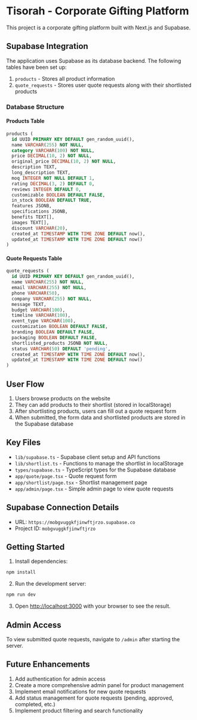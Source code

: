 # Tisorah - Corporate Gifting Platform

This project is a corporate gifting platform built with Next.js and Supabase.

## Supabase Integration

The application uses Supabase as its database backend. The following tables have been set up:

1. `products` - Stores all product information
2. `quote_requests` - Stores user quote requests along with their shortlisted products

### Database Structure

#### Products Table
```sql
products (
  id UUID PRIMARY KEY DEFAULT gen_random_uuid(),
  name VARCHAR(255) NOT NULL,
  category VARCHAR(100) NOT NULL,
  price DECIMAL(10, 2) NOT NULL,
  original_price DECIMAL(10, 2) NOT NULL,
  description TEXT,
  long_description TEXT,
  moq INTEGER NOT NULL DEFAULT 1,
  rating DECIMAL(3, 2) DEFAULT 0,
  reviews INTEGER DEFAULT 0,
  customizable BOOLEAN DEFAULT FALSE,
  in_stock BOOLEAN DEFAULT TRUE,
  features JSONB,
  specifications JSONB,
  benefits TEXT[],
  images TEXT[],
  discount VARCHAR(20),
  created_at TIMESTAMP WITH TIME ZONE DEFAULT now(),
  updated_at TIMESTAMP WITH TIME ZONE DEFAULT now()
)
```

#### Quote Requests Table
```sql
quote_requests (
  id UUID PRIMARY KEY DEFAULT gen_random_uuid(),
  name VARCHAR(255) NOT NULL,
  email VARCHAR(255) NOT NULL,
  phone VARCHAR(50),
  company VARCHAR(255) NOT NULL,
  message TEXT,
  budget VARCHAR(100),
  timeline VARCHAR(100),
  event_type VARCHAR(100),
  customization BOOLEAN DEFAULT FALSE,
  branding BOOLEAN DEFAULT FALSE,
  packaging BOOLEAN DEFAULT FALSE,
  shortlisted_products JSONB NOT NULL,
  status VARCHAR(50) DEFAULT 'pending',
  created_at TIMESTAMP WITH TIME ZONE DEFAULT now(),
  updated_at TIMESTAMP WITH TIME ZONE DEFAULT now()
)
```

## User Flow

1. Users browse products on the website
2. They can add products to their shortlist (stored in localStorage)
3. After shortlisting products, users can fill out a quote request form
4. When submitted, the form data and shortlisted products are stored in the Supabase database

## Key Files

- `lib/supabase.ts` - Supabase client setup and API functions
- `lib/shortlist.ts` - Functions to manage the shortlist in localStorage
- `types/supabase.ts` - TypeScript types for the Supabase database
- `app/quote/page.tsx` - Quote request form
- `app/shortlist/page.tsx` - Shortlist management page
- `app/admin/page.tsx` - Simple admin page to view quote requests

## Supabase Connection Details

- URL: `https://mobgvuggkfjinwftjrzo.supabase.co`
- Project ID: `mobgvuggkfjinwftjrzo`

## Getting Started

1. Install dependencies:
```bash
npm install
```

2. Run the development server:
```bash
npm run dev
```

3. Open [http://localhost:3000](http://localhost:3000) with your browser to see the result.

## Admin Access

To view submitted quote requests, navigate to `/admin` after starting the server.

## Future Enhancements

1. Add authentication for admin access
2. Create a more comprehensive admin panel for product management
3. Implement email notifications for new quote requests
4. Add status management for quote requests (pending, approved, completed, etc.)
5. Implement product filtering and search functionality 